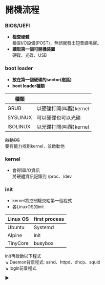 # 開機流程
### BIOS/UEFI
* **檢查硬體**  
檢查I/O設備(POST)，無誤就發出短音蜂鳴聲。  
* **讀取第一個可開機裝置**  
硬碟、光碟、USB  

### boot loader
* **放在第一個硬碟的sector(磁區)**
* **boot loader種類**

|   種類    |                   |
| -------- | ------------------ |
| GRUB     | 以硬碟打開(叫醒)kernel |
| SYSLINUX | 可以硬碟也可以光碟      |
| ISOLINUX | 以光碟打開(叫醒)kernel |

~~啟動OS~~  
要有能力找到kernel，並啟動他  

### kernel 
* 會得知I/O資訊  
將硬體資訊記錄到 /proc、/dev  

### init
* kernel將控制權交給第一個程式  
* 各LinuxOS的init

| Linux OS | first process |
| -------- | -------- |
|Ubuntu    | Systemd  |
|Alpine    | init     |
|TinyCore  | busybox  |  

init再啟動以下程式  
:arrow_lower_right: Daemon背景程式: sshd、httpd、dhcp、squid  
:arrow_lower_right: login前景程式

 
:arrow_forward: [](https://)


